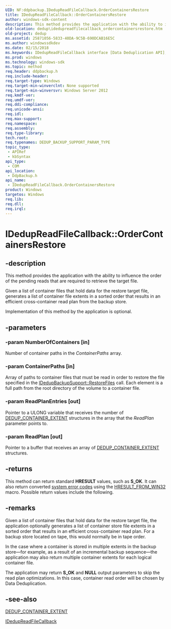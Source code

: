 ```yaml
---
UID: NF:ddpbackup.IDedupReadFileCallback.OrderContainersRestore
title: IDedupReadFileCallback::OrderContainersRestore
author: windows-sdk-content
description: This method provides the application with the ability to influence the order of the pending reads that are required to retrieve the target file.
old-location: dedup\idedupreadfilecallback_ordercontainersrestore.htm
old-project: dedup
ms.assetid: 25871056-5833-40DA-9C5B-690DCAB16E5C
ms.author: windowssdkdev
ms.date: 02/15/2018
ms.keywords: IDedupReadFileCallback interface [Data Deduplication API],OrderContainersRestore method, IDedupReadFileCallback.OrderContainersRestore, IDedupReadFileCallback::OrderContainersRestore, OrderContainersRestore, OrderContainersRestore method [Data Deduplication API], OrderContainersRestore method [Data Deduplication API],IDedupReadFileCallback interface, ddpbackup/IDedupReadFileCallback::OrderContainersRestore, dedup.idedupreadfilecallback_ordercontainersrestore
ms.prod: windows
ms.technology: windows-sdk
ms.topic: method
req.header: ddpbackup.h
req.include-header: 
req.target-type: Windows
req.target-min-winverclnt: None supported
req.target-min-winversvr: Windows Server 2012
req.kmdf-ver: 
req.umdf-ver: 
req.ddi-compliance: 
req.unicode-ansi: 
req.idl: 
req.max-support: 
req.namespace: 
req.assembly: 
req.type-library: 
tech.root: 
req.typenames: DEDUP_BACKUP_SUPPORT_PARAM_TYPE
topic_type:
 - APIRef
 - kbSyntax
api_type:
 - COM
api_location:
 - DdpBackup.h
api_name:
 - IDedupReadFileCallback.OrderContainersRestore
product: Windows
targetos: Windows
req.lib: 
req.dll: 
req.irql: 
---
```


# IDedupReadFileCallback::OrderContainersRestore


## -description


This method provides the application with the ability to influence the order of the pending reads that 
    are required to retrieve the target file.

Given a list of container files that hold data for the 
    restore target file, generates a list of container file extents in a sorted order that results in an efficient 
    cross-container read plan from the backup store.

Implementation of this method by the application is 
    optional.


## -parameters




### -param NumberOfContainers [in]

Number of container paths in the <i>ContainerPaths</i> array.


### -param ContainerPaths [in]

Array of paths to container files that must be read in order to restore the file specified in the 
      <a href="dedup.idedupbackupsupport_restorefile">IDedupBackupSupport::RestoreFiles</a> 
      call. Each element is a full path from the root directory of the volume to a container file.


### -param ReadPlanEntries [out]

Pointer to a ULONG variable that receives the number of 
      <a href="https://msdn.microsoft.com/D7CEC0C4-0472-467C-87F1-1496C9F08296">DEDUP_CONTAINER_EXTENT</a> structures in the array 
      that the <i>ReadPlan</i> parameter points to.


### -param ReadPlan [out]

Pointer to a buffer that receives an array of 
      <a href="https://msdn.microsoft.com/D7CEC0C4-0472-467C-87F1-1496C9F08296">DEDUP_CONTAINER_EXTENT</a> structures.


## -returns



This method can return standard <b>HRESULT</b> values, such as 
      <b>S_OK</b>. It can also return converted 
      <a href="https://msdn.microsoft.com/4a3a8feb-a05f-4614-8f04-1f507da7e5b7">system error codes</a> using the 
      <a href="https://msdn.microsoft.com/library/ms680746(v=VS.85).aspx">HRESULT_FROM_WIN32</a> macro. Possible return values 
      include the following.




## -remarks



Given a list of container files that hold data for the restore target file, the application optionally 
    generates a list of container store file extents in a sorted order that results in an efficient cross-container 
    read plan. For a backup store located on tape, this would normally be in tape order.

In the case where a container is stored in multiple extents in the backup store—for 
    example, as a result of an incremental backup sequence—the application may also return 
    multiple container extents for each logical container file.

The application may return 
    <b>S_OK</b> and <b>NULL</b> output parameters to skip the read plan 
    optimizations. In this case, container read order will be chosen by Data Deduplication.




## -see-also




<a href="https://msdn.microsoft.com/D7CEC0C4-0472-467C-87F1-1496C9F08296">DEDUP_CONTAINER_EXTENT</a>



<a href="https://msdn.microsoft.com/0B7F5A5B-EB60-4BAF-86AF-D9101F3B482C">IDedupReadFileCallback</a>
 

 

